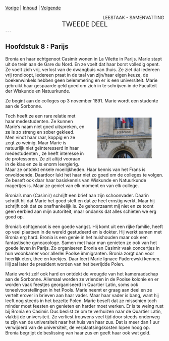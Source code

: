 [Vorige](hfst07_vlucht.md) | [Inhoud](inhoudsopgave.md) | [Volgende](hfst09_40_roebel_per_maand.md)

<div style="text-align: right">LEESTAAK - SAMENVATTING</div>
<div style="font-size:150%;text-align: center">TWEEDE DEEL</div>
---

## Hoofdstuk 8 : Parijs

Bronia en haar echtgenoot Casimir wonen in La Vilette in Parijs.  Marie stapt uit de trein aan de Gare du Nord. En ze voelt dat haar borst volledig opent. Ze voelt zich vrij, verlost van de dwangbuis van thuis. Ze ziet dat iedereen vrij rondloopt, iedereen praat in de taal van zijn/haar eigen keuze, de boekenwinkels hebben geen belemmering en er is een universiteit. Marie gebruikt haar gespaarde geld goed om zich in te schrijven in de Faculteit der Wiskunde en Natuurkunde.

Ze begint aan de colleges op 3 november 1891. Marie wordt een studente aan de Sorbonne.  

<div style="float: right; width: 50%;">
 <figure>
  <img src="./../afbeeldingen/sorbone_parijs.JPG" alt="Sorbonne in Parijs">
</figure> 
</div>

Toch heeft ze een rare relatie met haar medestudenten. Ze kunnen Marie’s naam niet goed uitspreken, en ze is zo streng en sober gekleed. Men vindt haar raar, koppig en ze zegt zo weinig. Maar Marie is natuurlijk niet geïnteresserd in haar medestudenten , ze heeft interesse in de professoren. Ze zit altijd vooraan in de klas en ze is enorm leergierig. Maar ze ontdekt enkele moeilijkheden. Haar kennis van het Frans is onvoldoende. Daardoor lukt het haar niet zo goed om de colleges te volgen. Ze beseft ook daar haar basiskennis van Wiskunde en Natuurkunde magertjes is. Maar ze geniet van elk moment en van elk college.

Bronia’s man (Casimir) schrijft een brief aan zijn schoonvader. Daarin schrijft hij dat Marie het goed stelt en dat ze heel ernstig werkt. Maar hij schrijft ook dat ze onafhankelijk is. Ze gehoorzaamt mij niet en ze toont geen eerbied aan mijn autoriteit, maar ondanks dat alles schieten we erg goed op.

Bronia’s echtgenoot is een goede vangst. Hij komt uit een rijke familie, heeft op veel plaatsen in de wereld gestudeerd en is dokter. Hij werkt samen met Bronia erg hard. Bronia is een genie in het huishouden maar ook een fantastische gyneacologe.  Samen met haar man genieten ze ook van het goede leven in Parijs. Zo  organiseren Bronia en Casimir vaak concertjes in hun woonkamer voor allerlei Poolse immigranten. Bronia zorgt dan voor heerlijk eten, thee en koekjes.  Daar leert Marie Ignace Paderewski kennen. Hij zal later de president worden van het bevrijdde Polen.

Marie werkt zelf ook hard en ontdekt de vreugde van het kameraadschap aan de Sorbonne. Allemaal worden ze vrienden in de Poolse kolonie en er worden vaak feestjes georganiseerd in Quartier Latin, soms ook toneelvoorstellingen in het Pools. Marie neemt er graag aan deel en ze vertelt erover in brieven aan haar vader. Maar haar vader is bang, want hij leeft nog steeds in het bezette Polen. Marie beseft dat ze misschien toch minder moet feesten en genieten en harder moet werken.  Er is te weing rust bij Bronia en Casimir. Dus beslist ze om te verhuizen naar de Quartier Latin, vlakbij de universiteit. Ze verliest trouwens veel tijd door steeds onderweg te zijn van de universiteit naar het huis van haar zus. Dat is meer dan 1 uur verwijderd van de universiteit, de verplaatsingskosten lopen hoog op. Bronia begrijpt de beslissing van haar zus en geeft haar ook wat geld.
